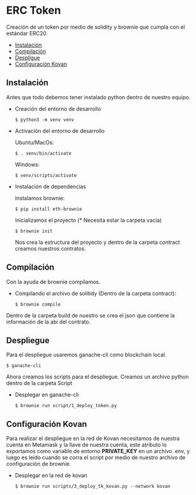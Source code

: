 # ERC Token
Creación de un token por medio de solidity y brownie que cumpla con el estándar ERC20.


-   [Instalación](#installation)
-   [Compilación](#compilation)
-   [Despligue](#deploy)
-   [Configuración Kovan](#kovan)

## <span id="installation">Instalación</span> 
 
Antes que todo debemos tener instalado python dentro de nuestro equipo.

-   Creación del entorno de desarrollo

    ``` 
    $ python3 -m venv venv 
    ```

-   Activación del entorno de desarrollo

    Ubuntu/MacOs:

    ```
    $ . venv/bin/activate
    ```

    Windows:

    ```
    $ venv/scripts/activate
    ```

-   Instalación de dependencias

    Instalamos brownie:

    ```
    $ pip install eth-brownie
    ```

    Inicializamos el proyecto (* Necesita estar la carpeta vacía)

    ```
    $ brownie init
    ```

    Nos crea la estructura del proyecto y dentro de la carpeta contract creamos nuestros contratos.

## <span id="compilation">Compilación</span>

Con la ayuda de brownie compilamos.

-   Compilando el archivo de solitidy (Dentro de la carpeta contract):
    
    ```
    $ brownie compile
    ```
    

Dentro de la carpeta build de nuestro se crea el json que contiene la información de la abi del contrato.


## <span id="deploy">Despliegue</span>

Para el despliegue usaremos ganache-cli como blockchain local.

```
$ ganache-cli
```

Ahora creamos los scripts para el despliegue. Creamos un archivo python dentro de la carpeta Script

- Desplegar en ganache-cli

    ```
    $ brownie run script/1_deploy_token.py
    ```

## <span id="kovan">Configuración Kovan</span>

Para realizar el despliegue en la red de Kovan necesitamos de nuestra cuenta en Metamask y la llave de nuestra cuenta, este atributo lo exportamos como variable de entorno **PRIVATE_KEY** en un archivo .env, y luego es leído cuando se corra el script por medio de nuestro archivo de configuración de brownie.

- Desplegar en la red de kovan

    ```
    $ brownie run scripts/3_deploy_tk_kovan.py --network kovan
    ```



